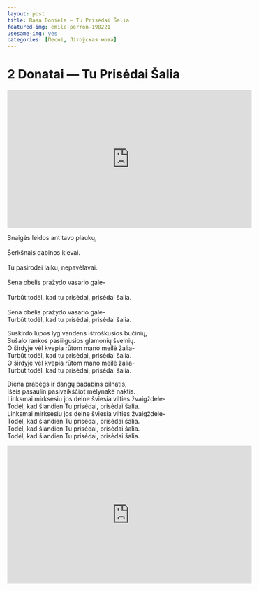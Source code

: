```yaml
---
layout: post
title: Rasa Doniela — Tu Prisėdai Šalia 
featured-img: emile-perron-190221
usesame-img: yes
categories: [Песні, Літоўская мова]
---
```


# 2 Donatai — Tu Prisėdai Šalia 


<iframe width="560" height="315" src="https://www.youtube.com/embed/hQqMETL0FHo" frameborder="0" allow="accelerometer; autoplay; encrypted-media; gyroscope; picture-in-picture" allowfullscreen></iframe>



Snaigės leidos ant tavo plaukų,<br>  
Šerkšnais dabinos klevai.<br>  
Tu pasirodei laiku, nepavėlavai.<br>  
Sena obelis pražydo vasario gale-<br>  
Turbūt todėl, kad tu prisėdai, prisėdai šalia.<br>  
Sena obelis pražydo vasario gale-  <br>
Turbūt todėl, kad tu prisėdai, prisėdai šalia.  <br>
  
Suskirdo lūpos lyg vandens ištroškusios bučinių,  <br>
Sušalo rankos pasiilgusios glamonių švelnių.  <br>
O širdyje vėl kvepia rūtom mano meilė žalia-  <br>
Turbūt todėl, kad tu prisėdai, prisėdai šalia.  <br>
O širdyje vėl kvepia rūtom mano meilė žalia-  <br>
Turbūt todėl, kad tu prisėdai, prisėdai šalia.  <br>
  
Diena prabėgs ir dangų padabins pilnatis,  <br>
Išeis pasaulin pasivaikščiot mėlynakė naktis.  <br>
Linksmai mirksėsiu jos delne šviesia vilties žvaigždele-  <br>
Todėl, kad šiandien Tu prisėdai, prisėdai šalia.  <br>
Linksmai mirksėsiu jos delne šviesia vilties žvaigždele-  <br>
Todėl, kad šiandien Tu prisėdai, prisėdai šalia.  <br>
Todėl, kad šiandien Tu prisėdai, prisėdai šalia.  <br>
Todėl, kad šiandien Tu prisėdai, prisėdai šalia.  <br>

<iframe width="560" height="315" src="https://www.youtube.com/embed/mT59IeDtaJw" frameborder="0" allow="accelerometer; autoplay; encrypted-media; gyroscope; picture-in-picture" allowfullscreen></iframe>
